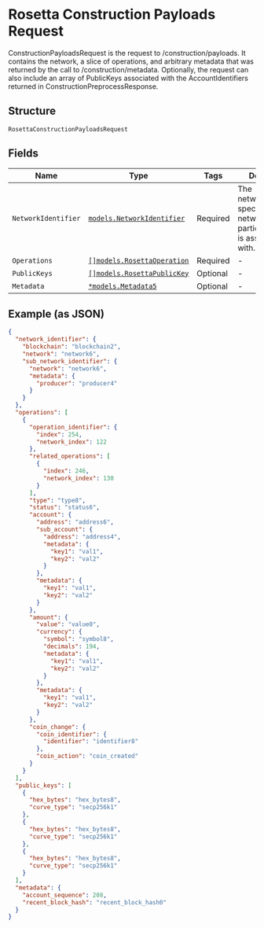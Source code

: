 # Rosetta Construction Payloads Request

ConstructionPayloadsRequest is the request to /construction/payloads. It contains the network, a slice of operations, and arbitrary metadata that was returned by the call to /construction/metadata. Optionally, the request can also include an array of PublicKeys associated with the AccountIdentifiers returned in ConstructionPreprocessResponse.

## Structure

`RosettaConstructionPayloadsRequest`

## Fields

| Name                | Type                                                                  | Tags     | Description                                                                            |
| ------------------- | --------------------------------------------------------------------- | -------- | -------------------------------------------------------------------------------------- |
| `NetworkIdentifier` | [`models.NetworkIdentifier`](../../doc/models/network-identifier.md)  | Required | The network_identifier specifies which network a particular object is associated with. |
| `Operations`        | [`[]models.RosettaOperation`](../../doc/models/rosetta-operation.md)  | Required | -                                                                                      |
| `PublicKeys`        | [`[]models.RosettaPublicKey`](../../doc/models/rosetta-public-key.md) | Optional | -                                                                                      |
| `Metadata`          | [`*models.Metadata5`](../../doc/models/metadata-5.md)                 | Optional | -                                                                                      |

## Example (as JSON)

```json
{
  "network_identifier": {
    "blockchain": "blockchain2",
    "network": "network6",
    "sub_network_identifier": {
      "network": "network6",
      "metadata": {
        "producer": "producer4"
      }
    }
  },
  "operations": [
    {
      "operation_identifier": {
        "index": 254,
        "network_index": 122
      },
      "related_operations": [
        {
          "index": 246,
          "network_index": 130
        }
      ],
      "type": "type8",
      "status": "status6",
      "account": {
        "address": "address6",
        "sub_account": {
          "address": "address4",
          "metadata": {
            "key1": "val1",
            "key2": "val2"
          }
        },
        "metadata": {
          "key1": "val1",
          "key2": "val2"
        }
      },
      "amount": {
        "value": "value0",
        "currency": {
          "symbol": "symbol8",
          "decimals": 194,
          "metadata": {
            "key1": "val1",
            "key2": "val2"
          }
        },
        "metadata": {
          "key1": "val1",
          "key2": "val2"
        }
      },
      "coin_change": {
        "coin_identifier": {
          "identifier": "identifier8"
        },
        "coin_action": "coin_created"
      }
    }
  ],
  "public_keys": [
    {
      "hex_bytes": "hex_bytes8",
      "curve_type": "secp256k1"
    },
    {
      "hex_bytes": "hex_bytes8",
      "curve_type": "secp256k1"
    },
    {
      "hex_bytes": "hex_bytes8",
      "curve_type": "secp256k1"
    }
  ],
  "metadata": {
    "account_sequence": 208,
    "recent_block_hash": "recent_block_hash0"
  }
}
```
